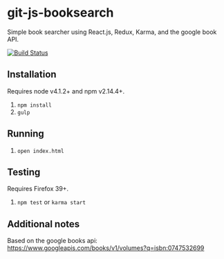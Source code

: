 # git-js-booksearch
Simple book searcher using React.js, Redux, Karma, and the google book API.

[![Build Status](https://travis-ci.org/jadekler/git-js-booksearch.svg?branch=master)](https://travis-ci.org/jadekler/git-js-booksearch)

## Installation

Requires node v4.1.2+ and npm v2.14.4+.

1. `npm install`
1. `gulp`

## Running

1. `open index.html`

## Testing

Requires Firefox 39+.

1. `npm test` or `karma start`

## Additional notes

Based on the google books api: https://www.googleapis.com/books/v1/volumes?q=isbn:0747532699

